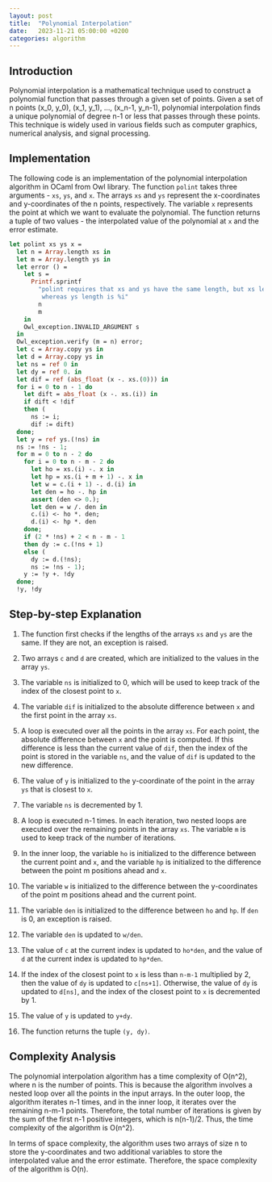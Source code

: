 ```yaml
---
layout: post
title:  "Polynomial Interpolation"
date:   2023-11-21 05:00:00 +0200
categories: algorithm
---
```


## Introduction  
   
Polynomial interpolation is a mathematical technique used to construct a polynomial function that passes through a given set of points. Given a set of n points (x_0, y_0), (x_1, y_1), ..., (x_n-1, y_n-1), polynomial interpolation finds a unique polynomial of degree n-1 or less that passes through these points. This technique is widely used in various fields such as computer graphics, numerical analysis, and signal processing.  
   
## Implementation  
   
The following code is an implementation of the polynomial interpolation algorithm in OCaml from Owl library. The function `polint` takes three arguments - `xs`, `ys`, and `x`. The arrays `xs` and `ys` represent the x-coordinates and y-coordinates of the n points, respectively. The variable `x` represents the point at which we want to evaluate the polynomial. The function returns a tuple of two values - the interpolated value of the polynomial at `x` and the error estimate.  

```ocaml
let polint xs ys x =
  let n = Array.length xs in
  let m = Array.length ys in
  let error () =
    let s =
      Printf.sprintf
        "polint requires that xs and ys have the same length, but xs length is %i \
         whereas ys length is %i"
        n
        m
    in
    Owl_exception.INVALID_ARGUMENT s
  in
  Owl_exception.verify (m = n) error;
  let c = Array.copy ys in
  let d = Array.copy ys in
  let ns = ref 0 in
  let dy = ref 0. in
  let dif = ref (abs_float (x -. xs.(0))) in
  for i = 0 to n - 1 do
    let dift = abs_float (x -. xs.(i)) in
    if dift < !dif
    then (
      ns := i;
      dif := dift)
  done;
  let y = ref ys.(!ns) in
  ns := !ns - 1;
  for m = 0 to n - 2 do
    for i = 0 to n - m - 2 do
      let ho = xs.(i) -. x in
      let hp = xs.(i + m + 1) -. x in
      let w = c.(i + 1) -. d.(i) in
      let den = ho -. hp in
      assert (den <> 0.);
      let den = w /. den in
      c.(i) <- ho *. den;
      d.(i) <- hp *. den
    done;
    if (2 * !ns) + 2 < n - m - 1
    then dy := c.(!ns + 1)
    else (
      dy := d.(!ns);
      ns := !ns - 1);
    y := !y +. !dy
  done;
  !y, !dy
```

## Step-by-step Explanation  
   
1. The function first checks if the lengths of the arrays `xs` and `ys` are the same. If they are not, an exception is raised.  
   
2. Two arrays `c` and `d` are created, which are initialized to the values in the array `ys`.  
   
3. The variable `ns` is initialized to 0, which will be used to keep track of the index of the closest point to `x`.  
   
4. The variable `dif` is initialized to the absolute difference between `x` and the first point in the array `xs`.  
   
5. A loop is executed over all the points in the array `xs`. For each point, the absolute difference between `x` and the point is computed. If this difference is less than the current value of `dif`, then the index of the point is stored in the variable `ns`, and the value of `dif` is updated to the new difference.  
   
6. The value of `y` is initialized to the y-coordinate of the point in the array `ys` that is closest to `x`.  
   
7. The variable `ns` is decremented by 1.  
   
8. A loop is executed n-1 times. In each iteration, two nested loops are executed over the remaining points in the array `xs`. The variable `m` is used to keep track of the number of iterations.  
   
9. In the inner loop, the variable `ho` is initialized to the difference between the current point and `x`, and the variable `hp` is initialized to the difference between the point m positions ahead and `x`.  
   
10. The variable `w` is initialized to the difference between the y-coordinates of the point m positions ahead and the current point.  
   
11. The variable `den` is initialized to the difference between `ho` and `hp`. If `den` is 0, an exception is raised.  
   
12. The variable `den` is updated to `w/den`.  
   
13. The value of `c` at the current index is updated to `ho*den`, and the value of `d` at the current index is updated to `hp*den`.  
   
14. If the index of the closest point to `x` is less than `n-m-1` multiplied by 2, then the value of `dy` is updated to `c[ns+1]`. Otherwise, the value of `dy` is updated to `d[ns]`, and the index of the closest point to `x` is decremented by 1.  
   
15. The value of `y` is updated to `y+dy`.  
   
16. The function returns the tuple `(y, dy)`.  
   
## Complexity Analysis  
   
The polynomial interpolation algorithm has a time complexity of O(n^2), where n is the number of points. This is because the algorithm involves a nested loop over all the points in the input arrays. In the outer loop, the algorithm iterates n-1 times, and in the inner loop, it iterates over the remaining n-m-1 points. Therefore, the total number of iterations is given by the sum of the first n-1 positive integers, which is n(n-1)/2. Thus, the time complexity of the algorithm is O(n^2).  
   
In terms of space complexity, the algorithm uses two arrays of size n to store the y-coordinates and two additional variables to store the interpolated value and the error estimate. Therefore, the space complexity of the algorithm is O(n).